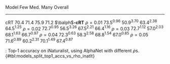 Model                         Few            Med.            Many         Overall
-----------------  --------------  --------------  --------------  --------------
cRT                        $70.4$          $71.4$          $75.9$          $71.2$
$\balph$**‑cRT**
$\rho=0.01$         $73.5^{0.96}$   $50.9^{3.70}$   $63.4^{2.38}$   $64.5^{1.25}$
$\rho=0.02$         $72.7^{0.95}$   $56.5^{3.26}$   $67.5^{2.21}$   $66.4^{1.16}$
$\rho=0.03$         $72.7^{1.12}$   $57.0^{2.03}$   $68.1^{1.63}$   $66.7^{0.97}$
$\rho=0.04$         $72.3^{0.63}$   $58.3^{2.58}$   $68.8^{1.54}$   $67.0^{0.85}$
$\rho=0.05$         $71.6^{0.89}$   $60.2^{2.31}$   $70.1^{1.49}$   $67.4^{0.87}$

: Top‑1 accuracy on iNaturalist, using AlphaNet with different $\rho$s. {#tbl:models_split_top1_accs_vs_rho_inatlt}
